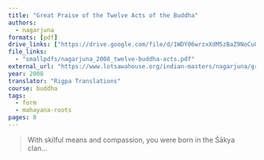 ```yaml
---
title: "Great Praise of the Twelve Acts of the Buddha"
authors:
  - nagarjuna
formats: [pdf]
drive_links: ["https://drive.google.com/file/d/1WDY06wrzxXdM5zBaZ9NoCu8uKarb9mtz/view?usp=drivesdk"]
file_links:
  - "smallpdfs/nagarjuna_2008_twelve-buddha-acts.pdf"
external_url: "https://www.lotsawahouse.org/indian-masters/nagarjuna/great-praise-twelve-acts-buddha"
year: 2008
translator: "Rigpa Translations"
course: buddha
tags:
  - form
  - mahayana-roots
pages: 8
---
```


> With skilful means and compassion, you were born in the Śākya clan...
